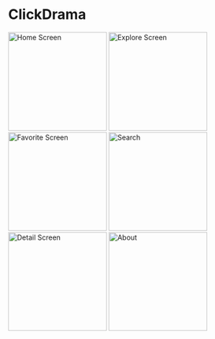 # ClickDrama

<img src="https://github.com/deviliadc/ClickDrama/assets/103621728/064df845-0ec0-4298-9865-cc4d3825a460" alt="Home Screen" width="200rm">
<img src="https://github.com/deviliadc/ClickDrama/assets/103621728/4fa8e448-d675-49a8-bfee-9c66c4e6fcf2" alt="Explore Screen" width="200rm">
<img src="https://github.com/deviliadc/ClickDrama/assets/103621728/ae7ff30a-9726-4786-b566-f702bd44efac" alt="Favorite Screen" width="200rm">
<img src="https://github.com/deviliadc/ClickDrama/assets/103621728/b299dfcc-82b1-484d-a177-196c2b5ecde3" alt="Search" width="200rm">
<img src="https://github.com/deviliadc/ClickDrama/assets/103621728/b794a5bd-f07b-4336-8e7b-deb4f5532baa" alt="Detail Screen" width="200rm">
<img src="https://github.com/deviliadc/ClickDrama/assets/103621728/c0b9225e-50be-4363-bedf-b81b150b23e6" alt="About" width="200rm">
